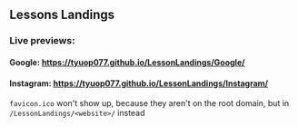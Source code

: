 ## Lessons Landings

### Live previews:

#### Google: https://tyuop077.github.io/LessonLandings/Google/
#### Instagram: https://tyuop077.github.io/LessonLandings/Instagram/

`favicon.ico` won't show up, because they aren't on the root domain, but in `/LessonLandings/<website>/` instead